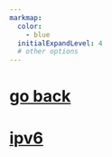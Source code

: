 ```yaml
---
markmap:
  color:
    - blue
  initialExpandLevel: 4
  # other options
---
```


# [go back](../index.html)
# [ipv6](ipv6/index.html)
